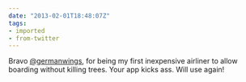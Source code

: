 ```yaml
---
date: "2013-02-01T18:48:07Z"
tags:
- imported
- from-twitter
---
```

Bravo [@germanwings](/twitter/#/germanwings), for being my first  inexpensive airliner to allow boarding without killing trees. Your app kicks ass. Will use again!
